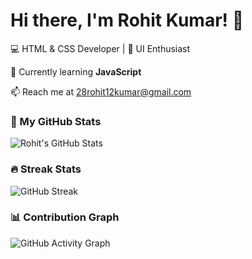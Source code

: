# Hi there, I'm Rohit Kumar! 👋

💻 HTML & CSS Developer | 🎨 UI Enthusiast

🌱 Currently learning **JavaScript**

📫 Reach me at 28rohit12kumar@gmail.com

### 🚀 My GitHub Stats
![Rohit's GitHub Stats](https://github-readme-stats.vercel.app/api?username=Rohit272811&show_icons=true&theme=radical)

### 🔥 Streak Stats
![GitHub Streak](https://github-readme-streak-stats.herokuapp.com/?user=Rohit272811&theme=dark)

### 📊 Contribution Graph
![GitHub Activity Graph](https://github-readme-activity-graph.vercel.app/graph?username=Rohit272811&theme=react)
